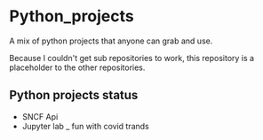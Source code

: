 # Python_projects

A mix of python projects that anyone can grab and use.

Because I couldn't get sub repositories to work, this repository is a placeholder to the other repositories.

## Python projects status

- SNCF Api
- Jupyter lab _ fun with covid trands
